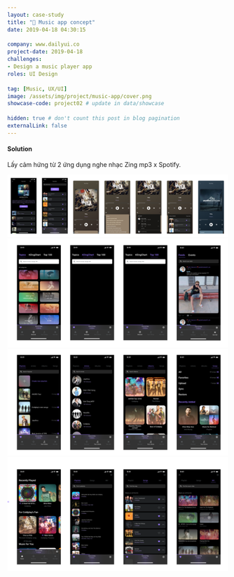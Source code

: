 ```yaml
---
layout: case-study
title: "🎵 Music app concept"
date: 2019-04-18 04:30:15

company: www.dailyui.co
project-date: 2019-04-18
challenges:
- Design a music player app
roles: UI Design

tag: [Music, UX/UI]
image: /assets/img/project/music-app/cover.png
showcase-code: project02 # update in data/showcase

hidden: true # don't count this post in blog pagination
externalLink: false
---
```


#### Solution
Lấy cảm hứng từ 2 ứng dụng nghe nhạc Zing mp3 x Spotify.

![Music app playlist](/assets/img/project/music-app/playlist.png)
![Music app Discover](/assets/img/project/music-app/discover.png)
![Music app library](/assets/img/project/music-app/library.png)
![Music app Home screen](/assets/img/project/music-app/home-flow.png)
